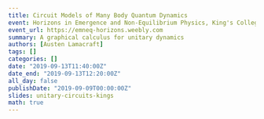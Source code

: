 ```yaml
---
title: Circuit Models of Many Body Quantum Dynamics
event: Horizons in Emergence and Non-Equilibrium Physics, King's College London
event_url: https://emneq-horizons.weebly.com
summary: A graphical calculus for unitary dynamics
authors: [Austen Lamacraft]
tags: []
categories: []
date: "2019-09-13T11:40:00Z"
date_end: "2019-09-13T12:20:00Z"
all_day: false
publishDate: "2019-09-09T00:00:00Z"
slides: unitary-circuits-kings
math: true
---
```

